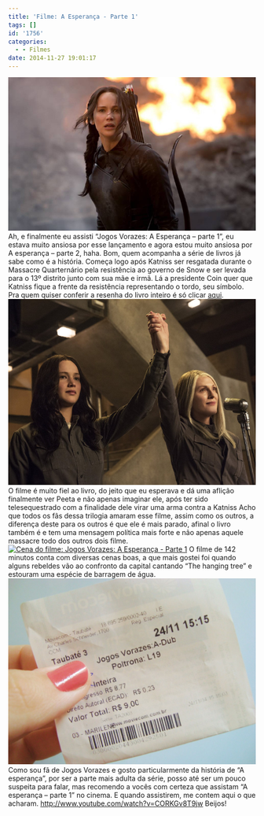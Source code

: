 ```yaml
---
title: 'Filme: A Esperança - Parte 1'
tags: []
id: '1756'
categories:
  - - Filmes
date: 2014-11-27 19:01:17
---
```


[![Cena do filme: Jogos Vorazes , A Esperança - Parte 1 - Katniss ](/wp-content/uploads/2014/11/455684-970x600-1.jpeg)](/wp-content/uploads/2014/11/455684-970x600-1.jpeg) Ah, e finalmente eu assisti “Jogos Vorazes: A Esperança – parte 1”, eu estava muito ansiosa por esse lançamento e agora estou muito ansiosa por A esperança – parte 2, haha. Bom, quem acompanha a série de livros já sabe como é a história. Começa logo após Katniss ser resgatada durante o Massacre Quarternário pela resistência ao governo de Snow e ser levada para o 13º distrito junto com sua mãe e irmã. Lá a presidente Coin quer que Katniss fique a frente da resistência representando o tordo, seu símbolo. Pra quem quiser conferir a resenha do livro inteiro é só clicar [aqui](http://natalia.blog.br/2014/08/22/20o-livro-do-ano-a-esperanca/ "aqui"). [![Cena do filme: Jogos Vorazes: A Esperança - Parte 1](/wp-content/uploads/2014/11/alx_sp1_d39_13255_r_original.jpeg)](/wp-content/uploads/2014/11/alx_sp1_d39_13255_r_original.jpeg) O filme é muito fiel ao livro, do jeito que eu esperava e dá uma aflição finalmente ver Peeta e não apenas imaginar ele, após ter sido telesequestrado com a finalidade dele virar uma arma contra a Katniss Acho que todos os fãs dessa trilogia amaram esse filme, assim como os outros, a diferença deste para os outros é que ele é mais parado, afinal o livro também é e tem uma mensagem política mais forte e não apenas aquele massacre todo dos outros dois filme. [![Cena do filme: Jogos Vorazes: A Esperança - Parte 1](/wp-content/uploads/2014/11/A-Esperança-foto-01.jpg)](/wp-content/uploads/2014/11/A-Esperança-foto-01.jpg) O filme de 142 minutos conta com diversas cenas boas, a que mais gostei foi quando alguns rebeldes vão ao confronto da capital cantando “The hanging tree” e estouram uma espécie de barragem de água. [![Ingresso cinema filme Jogos Vorazes:  A esperança - parte 1](/wp-content/uploads/2014/11/DSC03422-1024x768.jpg)](/wp-content/uploads/2014/11/DSC03422.jpg) Como sou fã de Jogos Vorazes e gosto particularmente da história de “A esperança”, por ser a parte mais adulta da série, posso até ser um pouco suspeita para falar, mas recomendo a vocês com certeza que assistam “A esperança – parte 1” no cinema. E quando assistirem, me contem aqui o que acharam. http://www.youtube.com/watch?v=CORKGv8T9jw Beijos!
